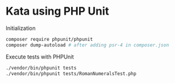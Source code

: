 # Kata using PHP Unit

Initialization
```sh
composer require phpunit/phpunit
composer dump-autoload # after adding psr-4 in composer.json
```

Execute tests with PHPUnit
```sh
./vendor/bin/phpunit tests
./vendor/bin/phpunit tests/RomanNumeralsTest.php
```

